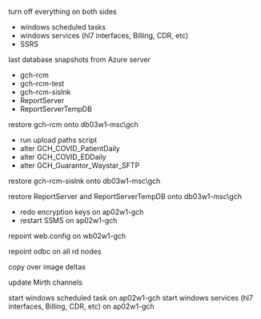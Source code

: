 turn off everything on both sides
- windows scheduled tasks
- windows services (hl7 interfaces, Billing, CDR, etc)
- SSRS

last database snapshots from Azure server
- gch-rcm
- gch-rcm-test
- gch-rcm-sislnk
- ReportServer
- ReportServerTempDB

restore gch-rcm onto db03w1-msc\gch
- run upload paths script
- alter GCH_COVID_PatientDaily
- alter GCH_COVID_EDDaily
- alter GCH_Guarantor_Waystar_SFTP

restore gch-rcm-sislnk onto db03w1-msc\gch

restore ReportServer and ReportServerTempDB onto db03w1-msc\gch
- redo encryption keys on ap02w1-gch
- restart SSMS on ap02w1-gch

repoint web.config on wb02w1-gch

repoint odbc on all rd nodes

copy over image deltas

update Mirth channels

start windows scheduled task on ap02w1-gch
start windows services (hl7 interfaces, Billing, CDR, etc) on ap02w1-gch

